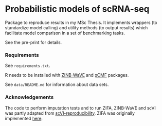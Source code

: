 # Probabilistic models of scRNA-seq
Package to reproduce results in my MSc Thesis. It implements wrappers (to standardize model calling) and utility methods (to output results) which facilitate model comparison in a set of benchmarking tasks.

See the pre-print for details.


### Requirements
See `requirements.txt`.
 
R needs to be installed with [ZINB-WaVE](https://bioconductor.org/packages/release/bioc/html/zinbwave.html) and [pCMF](https://gitlab.inria.fr/gdurif/pCMF) packages.

See `data/README.md` for information about data sets.


### Acknowledgements
The code to perform imputation tests and to run ZIFA, ZINB-WaVE and scVI was partly adapted from [scVI-reproducibility](https://github.com/romain-lopez/scVI-reproducibility).
ZIFA was originally implemented [here](https://github.com/epierson9/ZIFA).
